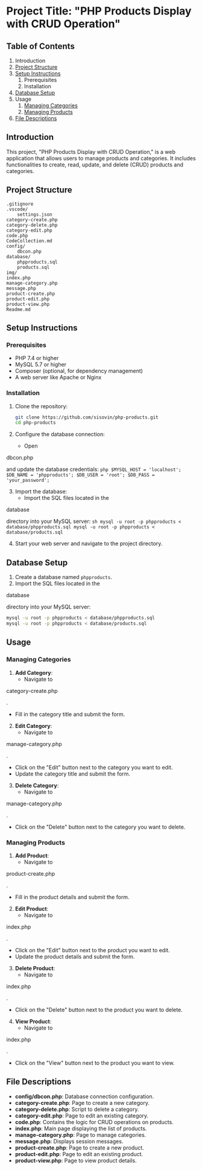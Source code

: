 
# Project Title: "PHP Products Display with CRUD Operation"

## Table of Contents

1. Introduction
2. [Project Structure](#project-structure)
3. [Setup Instructions](#setup-instructions)
   1. Prerequisites
   2. Installation
4. [Database Setup](#database-setup)
5. Usage
   1. [Managing Categories](#managing-categories)
   2. [Managing Products](#managing-products)
6. [File Descriptions](#file-descriptions)


## Introduction

This project, "PHP Products Display with CRUD Operation," is a web application that allows users to manage products and categories. It includes functionalities to create, read, update, and delete (CRUD) products and categories.

## Project Structure

```
.gitignore
.vscode/
    settings.json
category-create.php
category-delete.php
category-edit.php
code.php
CodeCollection.md
config/
    dbcon.php
database/
    phpproducts.sql
    products.sql
img/
index.php
manage-category.php
message.php
product-create.php
product-edit.php
product-view.php
Readme.md
```

## Setup Instructions

### Prerequisites

- PHP 7.4 or higher
- MySQL 5.7 or higher
- Composer (optional, for dependency management)
- A web server like Apache or Nginx

### Installation

1. Clone the repository:
   ```sh
   git clone https://github.com/sisovin/php-products.git
   cd php-products
   ```

2. Configure the database connection:
   - Open 

dbcon.php

 and update the database credentials:
     ```php
     $MYSQL_HOST = 'localhost';
     $DB_NAME = 'phpproducts';
     $DB_USER = 'root';
     $DB_PASS = 'your_password';
     ```

3. Import the database:
   - Import the SQL files located in the 

database

 directory into your MySQL server:
     ```sh
     mysql -u root -p phpproducts < database/phpproducts.sql
     mysql -u root -p phpproducts < database/products.sql
     ```

4. Start your web server and navigate to the project directory.

## Database Setup

1. Create a database named `phpproducts`.
2. Import the SQL files located in the 

database

 directory into your MySQL server:
   ```sh
   mysql -u root -p phpproducts < database/phpproducts.sql
   mysql -u root -p phpproducts < database/products.sql
   ```

## Usage

### Managing Categories

1. **Add Category**:
   - Navigate to 

category-create.php

.
   - Fill in the category title and submit the form.

2. **Edit Category**:
   - Navigate to 

manage-category.php

.
   - Click on the "Edit" button next to the category you want to edit.
   - Update the category title and submit the form.

3. **Delete Category**:
   - Navigate to 

manage-category.php

.
   - Click on the "Delete" button next to the category you want to delete.

### Managing Products

1. **Add Product**:
   - Navigate to 

product-create.php

.
   - Fill in the product details and submit the form.

2. **Edit Product**:
   - Navigate to 

index.php

.
   - Click on the "Edit" button next to the product you want to edit.
   - Update the product details and submit the form.

3. **Delete Product**:
   - Navigate to 

index.php

.
   - Click on the "Delete" button next to the product you want to delete.

4. **View Product**:
   - Navigate to 

index.php

.
   - Click on the "View" button next to the product you want to view.

## File Descriptions

- **config/dbcon.php**: Database connection configuration.
- **category-create.php**: Page to create a new category.
- **category-delete.php**: Script to delete a category.
- **category-edit.php**: Page to edit an existing category.
- **code.php**: Contains the logic for CRUD operations on products.
- **index.php**: Main page displaying the list of products.
- **manage-category.php**: Page to manage categories.
- **message.php**: Displays session messages.
- **product-create.php**: Page to create a new product.
- **product-edit.php**: Page to edit an existing product.
- **product-view.php**: Page to view product details.

